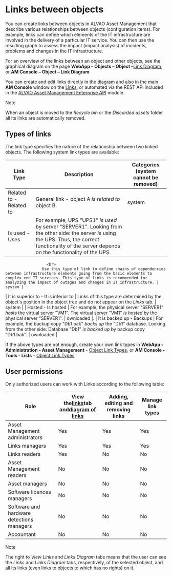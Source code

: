 # Links between objects
     
You can create links between objects in ALVAO Asset Management that describe various relationships between objects (configuration items).   For example, links can define which elements of the IT infrastructure are involved in the delivery of a particular IT service. You can then use the resulting graph to assess the impact (impact analysis) of incidents, problems and changes in the IT infrastructure.
     
For an overview of the links between an object and other objects, see the graphical diagram on the page **WebApp – Objects – Object –**[Link Diagram](../../list-of-windows/alvao-webapp/objects/object/links-diagram), or **AM Console – Object – Link Diagram**.
     
You can create and edit links directly in the [diagram](../../list-of-windows/alvao-webapp/objects/object/links-diagram) and also in the main **AM Console** window on the [Links](../../list-of-windows/alvao-asset-management-console/tab-view/links), or automated via the REST API included in the [ALVAO Asset Management Enterprise API](../../modules/alvao-am-enterprise-api) module.

> [!NOTE]
> When an object is moved to the *Recycle bin* or the *Discarded assets* folder all its links are automatically removed.

## Types of links
     
The link type specifies the nature of the relationship between two linked objects. The following system link types are available:

| Link Type | Description | Categories (system cannot be removed) |
| --- | --- | --- |
| Related to - Related to | General link - object A *is related to* object B. | system |
| Is used - Uses | For example, UPS "UPS1" *is used* by server "SERVER1". Looking from the other side: the server *is* using the UPS. Thus, the correct functionality of the server depends on the functionality of the UPS.
                      <br>
                    Use this type of link to define chains of dependencies between infrastructure elements going from the basic elements to complex end IT services. This type of links is recommended for analyzing the impact of outages and changes in IT infrastructure. | system |
| It is superior to - It is inferior to | Links of this type are determined by the object's position in the object tree and do not appear on the *Links* tab. | system |
| Hosted - Is hosted | For example, the physical server "SERVER1" *hosts* the virtual server "VM1". The virtual server "VM1" *is hosted* by the physical server "SERVER1". | ownloaded |.
| It is backed up - Backups | For example, the backup copy "Db1.bak" *backs up* the "Db1" database. Looking from the other side: Database "Db1" *is backed up* by backup copy "Db1.bak". | ownloaded |

If the above types are not enough, create your own link types in **WebApp - Administration - Asset Management** - [Object Link Types](../../list-of-windows/alvao-webapp/administration/asset-management/link-types), or **AM Console - Tools - Lists** - [Object Link Types](../../list-of-windows/alvao-webapp/administration/asset-management/link-types).
      
## User permissions
     
Only authorized users can work with Links according to the following table:

| Role | View the[links](../../list-of-windows/alvao-asset-management-console/tab-view/links)tab and[diagram of links](../../list-of-windows/alvao-webapp/objects/object/links-diagram) | Adding, editing and removing links | Manage link types |
| --- | --- | --- | --- |
| Asset Management administrators | Yes | Yes | Yes |
| Links managers | Yes | Yes | Yes |
| Links readers | Yes | No | No |
| Asset Management readers | No | No | No |
| Asset managers | No | No | No |
| Software licences managers | No | No | No |
| Software and hardware detections managers | No | No | No |
| Accountant | No | No | No |

> [!NOTE]
> The right to *View Links* and *Links Diagram* tabs means that the user can see the *Links* and *Links Diagram* tabs, respectively, of the selected object, and all its links (even links to objects to which has no rights) on it.
